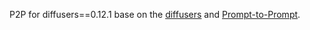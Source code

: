 P2P for diffusers==0.12.1
base on the [diffusers](https://github.com/huggingface/diffusers) and [Prompt-to-Prompt](https://github.com/google/prompt-to-prompt/).
